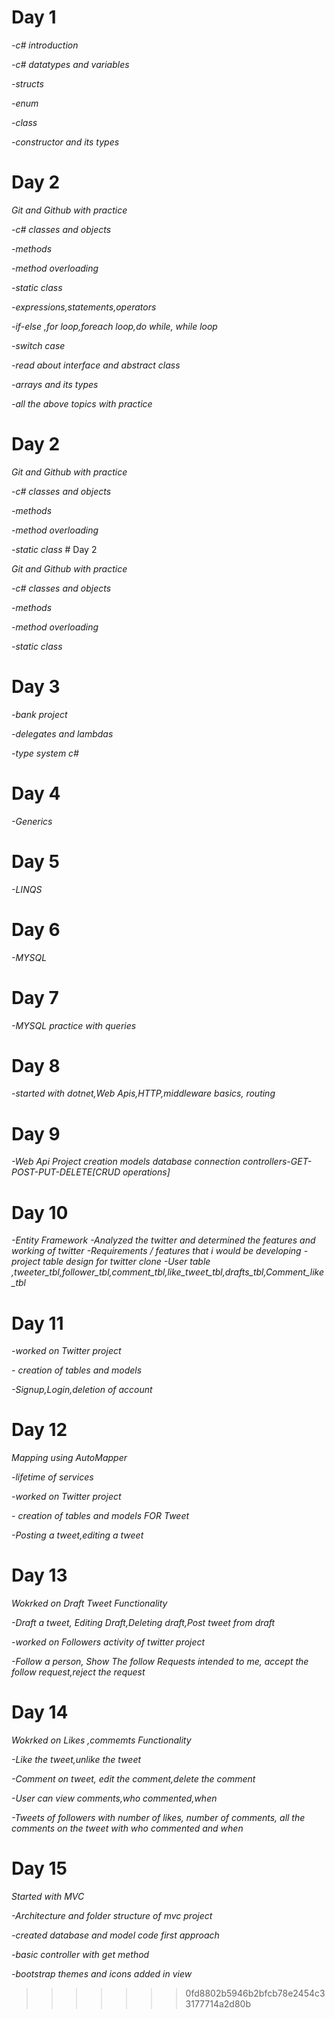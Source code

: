 

# Day 1

*-c# introduction*

*-c# datatypes and variables*

*-structs*

*-enum*

*-class* 

*-constructor and its types* 

# Day 2


*Git and Github with practice*

*-c# classes and objects*

*-methods*

*-method overloading*

*-static class* 

*-expressions,statements,operators* 

*-if-else ,for loop,foreach loop,do while, while loop* 

*-switch case* 

*-read about interface and abstract class*

*-arrays and its types*

*-all the above topics with practice*  


# Day 2


*Git and Github with practice*

*-c# classes and objects*

*-methods*

*-method overloading*

*-static class* # Day 2


*Git and Github with practice*

*-c# classes and objects*

*-methods*

*-method overloading*

*-static class* 

# Day 3


*-bank project*

*-delegates and lambdas*

*-type system c#*

# Day 4


*-Generics*

# Day 5


*-LINQS*


# Day 6


*-MYSQL*

# Day 7


*-MYSQL practice with queries*

# Day 8


*-started with dotnet,Web Apis,HTTP,middleware basics, routing*

# Day 9


*-Web Api Project creation*
*models*
*database connection*
*controllers-GET-POST-PUT-DELETE[CRUD operations]*

# Day 10


*-Entity Framework*
*-Analyzed the twitter and determined the features and working  of twitter*
*-Requirements / features that i would be developing*
*-project table design for twitter clone*
*-User table ,tweeter_tbl,follower_tbl,comment_tbl,like_tweet_tbl,drafts_tbl,Comment_like_tbl*

# Day 11
*-worked on Twitter project*

*- creation of tables and models*

*-Signup,Login,deletion of account*

# Day 12


*Mapping using AutoMapper*

*-lifetime of services*

*-worked on Twitter project*

*- creation of tables and models FOR Tweet*

*-Posting a tweet,editing a tweet*


# Day 13


*Wokrked on Draft Tweet Functionality*

*-Draft a tweet, Editing Draft,Deleting draft,Post tweet from draft*

*-worked on Followers activity of twitter project*

*-Follow a person, Show The follow Requests intended to me, accept the follow request,reject the request*

# Day 14


*Wokrked on Likes ,commemts Functionality*

*-Like the tweet,unlike the tweet*

*-Comment on tweet, edit the comment,delete the comment*

*-User can view comments,who commented,when*

*-Tweets of followers with number of likes, number of  comments, all the comments on the tweet with who commented and when*


# Day 15


*Started with MVC*

*-Architecture and folder structure of mvc project*

*-created database and model code first approach*

*-basic controller with get method*

*-bootstrap themes and icons added in view*



>>>>>>> 0fd8802b5946b2bfcb78e2454c33177714a2d80b
